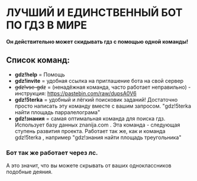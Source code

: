 # ЛУЧШИЙ И ЕДИНСТВЕННЫЙ БОТ ПО ГДЗ В МИРЕ

**Он действительно может скидывать гдз с помощью одной команды!**

## Список команд:
- **gdz!help** = Помощь
- **gdz!invite** = удобная ссылка на приглашение бота на свой сервер
- ~~gdz!vse-gdz~~ = (ненадёжная команда, часто работает неправильно) - инструкция: https://pastebin.com/raw/dupsA0V6
- **gdz!5terka** = удобный и лёгкий поисковик заданий! Достаточно просто написать эту команду вместе с вашим запросом. "gdz!5terka найти площадь парралелограма"
- **gdz!знания** = самая оптимальная команда для поиска гдз. Использует базу данных znanija.com . Эта команда - следующая ступень развития проекта. Работает так же, как и команда gdz!5terka , например "gdz!знания найти площадь треугольника"






### Бот так же работает через лс. 
А это значит, что вы можете скрывать от ваших одноклассников подобные деяния.
